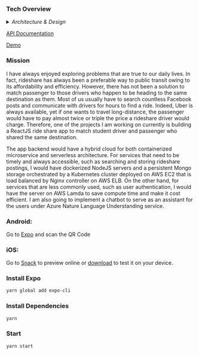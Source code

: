 
### Tech Overview

<details>
  
 <summary>
<i>Architecture & Design</i>
</summary>

<br>
  <br>
 
![Schema](https://s3.us-east-2.amazonaws.com/uwrideshare.com/design.png)

 </details>
 

 [API Documentation](https://s3.us-east-2.amazonaws.com/uwrideshare.com/apidoc/index.html)
 

 [Demo](https://s3.us-east-2.amazonaws.com/uwrideshare.com/demo.mp4)
 
### Mission

I have always enjoyed exploring problems that are true to our daily lives. In fact, rideshare has always been a preferable way to public transit owing to its affordability and efficiency. However, there has not been a solution to match passenger to those drivers who happen to be heading to the same destination as them. Most of us usually have to search countless Facebook posts and communicate with drivers for hours to find a ride. Indeed, Uber is always available, yet if one wants to travel long-distance, the passenger would have to pay almost twice or triple the price a rideshare driver would charge. Therefore, one of the projects I am working on currently is building a ReactJS ride share app to match student driver and passenger who shared the same destination.

The app backend would have a hybrid cloud for both containerized microservice and serverless architecture. For services that need to be timely and always accessible, such as searching and storing rideshare postings, I would have dockerized NodeJS servers and a persistent Mongo storage orchestrated by a Kubernetes cluster deployed on AWS EC2 that is load balanced by Nginx controller on AWS ELB. On the other hand, for services that are less commonly used, such as user authentication, I would have the server on AWS Lamda to save compute time and make it cost efficient. I am also going to implement a chatbot to serve as an assistant for the users under Azure Nature Language Understanding service.


### Android:

Go to [Expo](https://expo.io/@serranoarevalo/fira) and scan the QR Code

### iOS:

Go to [Snack](https://snack.expo.io/@git/github.com/serranoarevalo/fira) to preview online or [download](https://codekits.co/fira.html) to test it on your device.


### Install Expo

```bash
yarn global add expo-cli
```

### Install Dependencies

```bash
yarn
```

### Start

```bash
yarn start
```
